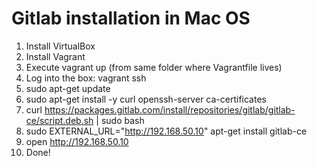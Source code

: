 # Gitlab installation in Mac OS 

1. Install VirtualBox
2. Install Vagrant
3. Execute vagrant up (from same folder where Vagrantfile lives)
4. Log into the box: vagrant ssh
5. sudo apt-get update
6. sudo apt-get install -y curl openssh-server ca-certificates 
7. curl https://packages.gitlab.com/install/repositories/gitlab/gitlab-ce/script.deb.sh | sudo bash
8. sudo EXTERNAL_URL="http://192.168.50.10" apt-get install gitlab-ce
9. open http://192.168.50.10
10. Done!
